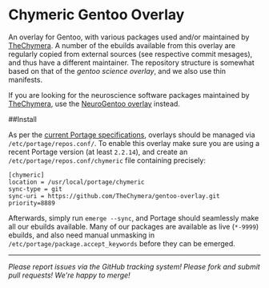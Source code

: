 # Chymeric Gentoo Overlay

An overlay for Gentoo, with various packages used and/or maintained by [TheChymera](https://github.com/TheChymera).
A number of the ebuilds available from this overlay are regularly copied from external sources (see respective commit mesages), and thus have a different maintainer.
The repository structure is somewhat based on that of the *gentoo science overlay*, and we also use thin manifests.

If you are looking for the neuroscience software packages maintained by [TheChymera](https://github.com/TheChymera), use the [NeuroGentoo overlay](https://github.com/TheChymera/neurogentoo) instead.

##Install

As per the [current Portage specifications](https://dev.gentoo.org/~zmedico/portage/doc/man/portage.5.html), overlays should be managed via `/etc/portage/repos.conf/`.
To enable this overlay make sure you are using a recent Portage version (at least `2.2.14`), and create an `/etc/portage/repos.conf/chymeric` file containing precisely:

```
[chymeric]
location = /usr/local/portage/chymeric
sync-type = git
sync-uri = https://github.com/TheChymera/gentoo-overlay.git
priority=8889
```

Afterwards, simply run `emerge --sync`, and Portage should seamlessly make all our ebuilds available. 
Many of our packages are available as live (`*-9999`) ebuilds, and also need manual unmasking in `/etc/portage/package.accept_keywords` before they can be emerged. 

---

*Please report issues via the GitHub tracking system! Please fork and submit pull requests! We're happy to merge!*
